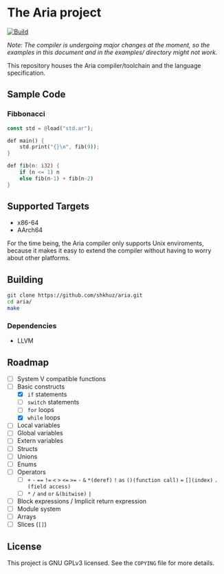 # The Aria project

[![Build](https://github.com/shkhuz/aria/actions/workflows/build.yml/badge.svg?branch=master&event=push)](https://github.com/shkhuz/aria/actions/workflows/build.yml)

_Note: The compiler is undergoing major changes at the moment, so the examples in this document and in the examples/ directory might not work._

This repository houses the Aria compiler/toolchain and the language
specification. 

## Sample Code

### Fibbonacci

```rust
const std = @load("std.ar");

def main() {
    std.print("{}\n", fib(9));
}

def fib(n: i32) {
    if (n <= 1) n
    else fib(n-1) + fib(n-2)
}
```

## Supported Targets

- x86-64
- AArch64

For the time being, the Aria compiler only supports Unix enviroments, because
it makes it easy to extend the compiler without having to worry about other
platforms. 

## Building

```sh
git clone https://github.com/shkhuz/aria.git
cd aria/
make
```

### Dependencies

- LLVM

## Roadmap

- [ ] System V compatible functions
- [ ] Basic constructs
  - [X] `if` statements
  - [ ] `switch` statements
  - [ ] `for` loops
  - [X] `while` loops
- [ ] Local variables
- [ ] Global variables
- [ ] Extern variables
- [ ] Structs
- [ ] Unions
- [ ] Enums
- [ ] Operators
  - [ ] `+` `-` `==` `!=` `<` `>` `<=` `>=` `-` `&` `*(deref)` `!` `as` `()(function call)` `=` `[](index)` `.(field access)`
  - [ ] `*` `/` `and` `or` `&(bitwise)` `|`
- [ ] Block expressions / Implicit return expression
- [ ] Module system
- [ ] Arrays
- [ ] Slices (`[]`)

## License

This project is GNU GPLv3 licensed. See the `COPYING` file 
for more details.

